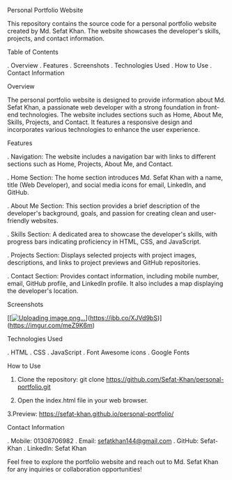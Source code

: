 Personal Portfolio Website

This repository contains the source code for a personal portfolio website created by Md. Sefat Khan.
The website showcases the developer's skills, projects, and contact information.

Table of Contents

. Overview
. Features
. Screenshots
. Technologies Used
. How to Use
. Contact Information

Overview

The personal portfolio website is designed to provide information about Md. Sefat Khan, a passionate web developer with a strong foundation in front-end technologies.
The website includes sections such as Home, About Me, Skills, Projects, and Contact. It features a responsive design and incorporates various technologies to enhance the user experience.

Features

. Navigation: The website includes a navigation bar with links to different sections such as Home, Projects, About Me, and Contact.

. Home Section: The home section introduces Md. Sefat Khan with a name, title (Web Developer), and social media icons for email, LinkedIn, and GitHub.

. About Me Section: This section provides a brief description of the developer's background, goals, and passion for creating clean and user-friendly websites.

. Skills Section: A dedicated area to showcase the developer's skills, with progress bars indicating proficiency in HTML, CSS, and JavaScript.

. Projects Section: Displays selected projects with project images, descriptions, and links to project previews and GitHub repositories.

. Contact Section: Provides contact information, including mobile number, email, GitHub profile, and LinkedIn profile. It also includes a map displaying the developer's location.

Screenshots

[[[![Uploading image.png…]()](https://ibb.co/XJVd9bS)](https://ibb.co/XJVd9bS)](https://imgur.com/meZ9K6m)


Technologies Used

. HTML
. CSS
. JavaScript
. Font Awesome icons
. Google Fonts

How to Use

1. Clone the repository: git clone https://github.com/Sefat-Khan/personal-portfolio.git

2. Open the index.html file in your web browser.

3.Preview: https://sefat-khan.github.io/personal-portfolio/ 
   
Contact Information

. Mobile: 01308706982
. Email: sefatkhan144@gmail.com
. GitHub: Sefat-Khan
. LinkedIn: Sefat Khan

Feel free to explore the portfolio website and reach out to Md. Sefat Khan for any inquiries or collaboration opportunities!
